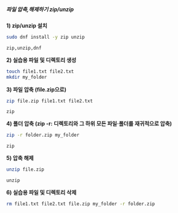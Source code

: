 ##### 파일 압축,해제하기 zip/unzip #####

**1) zip/unzip 설치**

```bash
sudo dnf install -y zip unzip
```

```tech
zip,unzip,dnf
```

**2) 실습용 파일 및 디렉토리 생성**
```bash
touch file1.txt file2.txt
mkdir my_folder
```

**3) 파일 압축 (file.zip으로)**

```bash
zip file.zip file1.txt file2.txt
```

```tech
zip
```

**4) 폴더 압축 (zip -r: 디렉토리와 그 하위 모든 파일·폴더를 재귀적으로 압축)**

```bash
zip -r folder.zip my_folder
```

```tech
zip
```

**5) 압축 해제**

```bash
unzip file.zip
```

```tech
unzip
```

**6) 실습용 파일 및 디렉토리 삭제**
```bash
rm file1.txt file2.txt file.zip my_folder -r folder.zip
```
